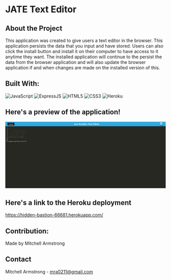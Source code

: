 # JATE Text Editor

## About the Project
This application was created to give users a text editor in the browser. This application persists the data that you input and have stored. Users can also click the install button and install it on their computer to have access to it anytime they want. The installed application will continue to the persist the data from the browser application and will also update the browser application if and when changes are made on the installed version of this.

## Built With:
![JavaScript](https://img.shields.io/badge/javascript-%23323330.svg?style=for-the-badge&logo=javascript&logoColor=%23F7DF1E)
![ExpressJS](https://img.shields.io/badge/express.js-%23323330?style=for-the-badge&logo=express&logoColor=6DA55F)
![HTML5](https://img.shields.io/badge/html5-%23E34F26.svg?style=for-the-badge&logo=html5&logoColor=white)
![CSS3](https://img.shields.io/badge/css3-%231572B6.svg?style=for-the-badge&logo=css3&logoColor=white)
![Heroku](https://img.shields.io/badge/Heroku-9475b8?style=for-the-badge&logo=heroku&logoColor=white)

## Here's a preview of the application!
![](/assets/images/Capture_58.PNG)

## Here's a link to the Heroku deployment
https://hidden-bastion-66681.herokuapp.com/

## Contribution:
Made by Mitchell Armstrong

## Contact
Mitchell Armstrong - mra0211@gmail.com
